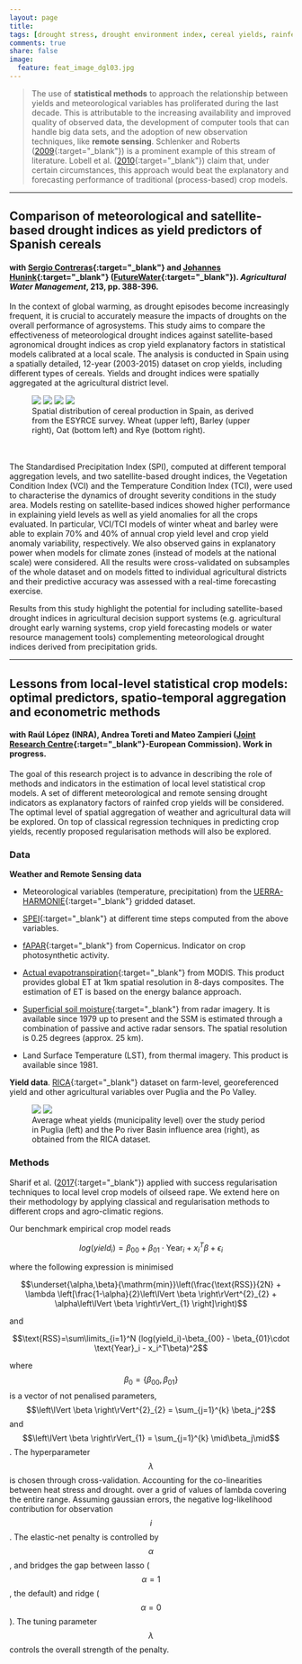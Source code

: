 ```yaml
---
layout: page
title: 
tags: [drought stress, drought environment index, cereal yields, rainfed crops, remote sensing, statistical crop modelling]
comments: true
share: false
image:
  feature: feat_image_dgl03.jpg
---
```


>The use of **statistical methods** to approach the relationship between yields and meteorological variables has proliferated during the last decade. This is attributable to the increasing availability and improved quality of observed data, the development of computer tools that can handle big data sets, and the adoption of new observation techniques, like **remote sensing**. Schlenker and Roberts ([2009](http://www.pnas.org/content/106/37/15594){:target="_blank"}) is a prominent example of this stream of literature. Lobell et al. ([2010](http://link.springer.com/chapter/10.1007%2F978-90-481-2953-9_5){:target="_blank"}) claim that, under certain circumstances, this approach would beat the explanatory and forecasting performance of traditional (process-based) crop models.

---

## Comparison of meteorological and satellite-based drought indices as yield predictors of Spanish cereals

#### with [Sergio Contreras](http://www.futurewater.es/quienes-somos/nuestro-equipo/sergio-contreras-lopez/){:target="_blank"} and [Johannes Hunink](http://www.futurewater.es/quienes-somos/nuestro-equipo/johannes-hunink/){:target="_blank"} ([FutureWater](http://www.futurewater.es/){:target="_blank"}). *Agricultural Water Management*, 213, pp. 388-396.

In the context of global warming, as drought episodes become increasingly frequent, it is crucial to accurately measure the impacts of droughts on the overall performance of agrosystems. This study aims to compare the effectiveness of meteorological drought indices against satellite-based agronomical drought indices as crop yield explanatory factors in statistical models calibrated at a local scale. The analysis is conducted in Spain using a spatially detailed, 12-year (2003-2015) dataset on crop yields, including different types of cereals. Yields and drought indices were spatially aggregated at the agricultural district level. 

<figure class="half">
	<a href="/images/TR_binary.png"><img src="/images/TR_binary.png"></a>
	<a href="/images/CB_binary.png"><img src="/images/CB_binary.png"></a>
	<a href="/images/AV_binary.png"><img src="/images/AV_binary.png"></a>
	<a href="/images/CN_binary.png"><img src="/images/CN_binary.png"></a>
	<figcaption>Spatial distribution of cereal production in Spain, as derived from the ESYRCE survey. Wheat (upper left), Barley (upper right), Oat (bottom left) and Rye (bottom right).</figcaption>
	<br>
</figure>
<br>
The Standardised Precipitation Index (SPI), computed at different temporal aggregation levels, and two satellite-based drought indices, the Vegetation Condition Index (VCI) and the Temperature Condition Index (TCI), were used to characterise the dynamics of drought severity conditions in the study area. Models resting on satellite-based indices showed higher performance in explaining yield levels as well as yield anomalies for all the crops evaluated. In particular, VCI/TCI models of winter wheat and barley were able to explain 70% and 40% of annual crop yield level and crop yield anomaly variability, respectively. We also observed gains in explanatory power when models for climate zones (instead of models at the national scale) were considered. All the results were cross-validated on subsamples of the whole dataset and on models fitted to individual agricultural districts and their predictive accuracy was assessed with a real-time forecasting exercise. 

Results from this study highlight the potential for including satellite-based drought indices in agricultural decision support systems (e.g. agricultural drought early warning systems, crop yield forecasting models or water resource management tools) complementing meteorological drought indices derived from precipitation grids. 

---

## Lessons from local-level statistical crop models: optimal predictors, spatio-temporal aggregation and econometric methods

#### with Raúl López (INRA), Andrea Toreti and Mateo Zampieri ([Joint Research Centre](https://ec.europa.eu/jrc/en/mars){:target="_blank"}-European Commission). Work in progress.

The goal of this research project is to advance in describing the role of methods and indicators in the estimation of local level statistical crop models. A set of different meteorological and remote sensing drought indicators as explanatory factors of rainfed crop yields will be considered. The optimal level of spatial aggregation of weather and agricultural data will be explored. On top of classical regression techniques in predicting crop yields, recently proposed regularisation methods will also be explored. 

### Data

**Weather and Remote Sensing data**

- Meteorological variables (temperature, precipitation) from the [UERRA-HARMONIE](https://apps.ecmwf.int/datasets/data/uerra/levtype=sfc/stream=oper/type=an/){:target="_blank"} gridded dataset.

- [SPEI](http://spei.csic.es/){:target="_blank"} at different time steps computed from the above variables.

- [fAPAR](http://land.copernicus.eu/global/products/fapar){:target="_blank"} from Copernicus. Indicator on crop photosynthetic activity. 

- [Actual evapotranspiration](https://lpdaac.usgs.gov/dataset_discovery/modis/modis_products_table/mod16a2_v006){:target="_blank"} from MODIS. This product provides global ET at 1km spatial resolution in 8-days composites. The estimation of ET is based on the energy balance approach.

- [Superficial soil moisture](http://www.esa-soilmoisture-cci.org/node/145){:target="_blank"} from radar imagery. It is available since 1979 up to present and the SSM is estimated through a combination of passive and active radar sensors. The spatial resolution is 0.25 degrees (approx. 25 km).

- Land Surface Temperature (LST), from thermal imagery. This product is available since 1981.

**Yield data**. [RICA](http://www.rica.inea.it/public/it/index.php){:target="_blank"} dataset on farm-level, georeferenced yield and other agricultural variables over Puglia and the Po Valley.

<figure class="half">
	<a href="/images/RICA_avg_yields_PG_Frumento.png"><img src="/images/RICA_avg_yields_PG_Frumento.png"></a>
	<a href="/images/RICA_avg_yields_PO_Frumento.png"><img src="/images/RICA_avg_yields_PO_Frumento.png"></a>
	<figcaption>Average wheat yields (municipality level) over the study period in Puglia (left) and the Po river Basin influence area (right), as obtained from the RICA dataset.</figcaption>
</figure>

### Methods 

Sharif et al. ([2017](https://doi.org/10.1016/j.eja.2016.09.015){:target="_blank"}) applied with success regularisation techniques to local level crop models of oilseed rape. We extend here on their methodology by applying classical and regularisation methods to different crops and agro-climatic regions.

Our benchmark empirical crop model reads

$$log(yield_{i})= \beta_{00} + \beta_{01}\cdot \text{Year}_i + x_i^T\beta + \epsilon_i$$

where the following expression is minimised

$$\underset{\alpha,\beta}{\mathrm{min}}\left(\frac{\text{RSS}}{2N} + \lambda \left[\frac{1-\alpha}{2}\left\lVert \beta \right\rVert^{2}_{2} + \alpha\left\lVert \beta \right\rVert_{1} \right]\right)$$

and

$$\text{RSS}=\sum\limits_{i=1}^N (log(yield_i)-\beta_{00} - \beta_{01}\cdot \text{Year}_i - x_i^T\beta)^2$$

where $$\beta_0=\{\beta_{00},\beta_{01}\}$$ is a vector of not penalised parameters, $$\left\lVert \beta \right\rVert^{2}_{2} = \sum_{j=1}^{k} \beta_j^2$$ and $$\left\lVert \beta \right\rVert_{1} = \sum_{j=1}^{k} \mid\beta_j\mid$$. The hyperparameter $$\lambda$$ is chosen through cross-validation. Accounting for the co-linearities between heat stress and drought. over a grid of values of lambda covering the entire range. Assuming gaussian errors, the negative log-likelihood contribution for observation $$i$$. The elastic-net penalty is controlled by $$\alpha$$, and bridges the gap between lasso ($$\alpha=1$$, the default) and ridge ($$\alpha=0$$). The tuning parameter $$\lambda$$ controls the overall strength of the penalty.